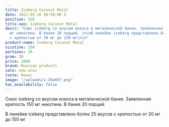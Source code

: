 ```yaml
---
title: Iceberg Coconut Metal
date: 2022-05-16 06:58:00 Z
position: 328
title-seo: Iceberg Coconut Metal
descr: "Снюс iceberg со вкусом кокоса в металической банке. Заявленная крепость 150
  мг никотина. В банке 20 порций. \n\nВ линейке iceberg представлено более 25 вкусов
  с крепостью от 20 мг до 150 мг\n\n"
product-name: Iceberg Coconut Metal
nicotine: 150
portions: 20
gram: 20
price: 2800
brand: Russian products
sale: new-snus
taste: Кокос
image: "/uploads/1-20a05f.png"
has_availability: false
---
```


Снюс iceberg со вкусом кокоса в металической банке. Заявленная крепость 150 мг никотина. В банке 20 порций. 

В линейке iceberg представлено более 25 вкусов с крепостью от 20 мг до 150 мг

